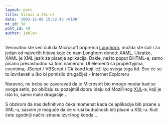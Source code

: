 ```yaml
---
layout: post
title: Virusi u XSL-u?
date: '2003-12-08 15:52:43 +0100'
mt_id: 50
post_id: 50
author: jablan
---
```

Verovatno ste već čuli da Microsoft priprema [Longhorn](http://msdn.microsoft.com/longhorn/), možda ste čuli i za jedan od najvećih hitova koje će nam Longhorn doneti: [XAML](http://longhorn.msdn.microsoft.com/lhsdk/core/overviews/about%20xaml.aspx). Ukratko, XAML je XML jezik za pisanje aplikacija. Dakle, nešto poput DHTML-a, samo pisano prevashodno sa tom namerom: UI elementi sa propertyjima, eventima, JScript / VBScript / C# kood koji leži iza svega toga itd. Sve će se to izvršavati u (ko bi pomislio drugačije) - Internet Exploreru

Naravno, ne treba se zavaravati da je Microsoft bio mnogo mudar kad se ovoga setio, po običaju su pozajmili dobru ideju od Mozillinog [XUL](http://www.xulplanet.com/)-a, koji je isto to, samo malo drugačije...

S obzirom da nas definitivno čeka momenat kada će aplikacije biti pisane u XML-u, sasvim je moguće da će virusi budućnosti biti pisani u XSL-u. Kud ćete zgodniji način izmene izvršnog kooda...

